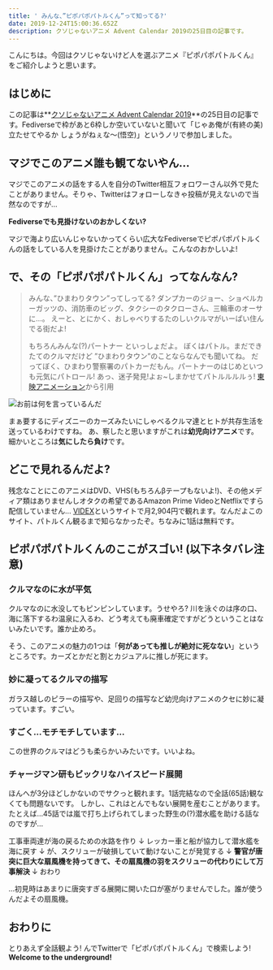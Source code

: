 ```yaml
---
title: ' みんな、”ピポパポパトルくん”って知ってる?'
date: 2019-12-24T15:00:36.652Z
description: クソじゃないアニメ Advent Calendar 2019の25日目の記事です。
---
```

こんにちは。今回はクソじゃないけど人を選ぶアニメ『ピポパポパトルくん』をご紹介しようと思います。

## はじめに

この記事は**[クソじゃないアニメ Advent Calendar 2019](https://adventar.org/calendars/3982)**の25日目の記事です。Fediverseで枠があと6枠しか空いていないと聞いて「じゃあ俺が(有終の美)立たせてやるか しょうがねぇな〜(悟空)」というノリで参加しました。

## マジでこのアニメ誰も観てないやん…

マジでこのアニメの話をする人を自分のTwitter相互フォロワーさん以外で見たことがありません。そりゃ、Twitterはフォローしなきゃ投稿が見えないので当然なのですが…

**Fediverseでも見掛けないのおかしくない?**

マジで海より広いんじゃないかってくらい広大なFediverseでピポパポパトルくんの話をしている人を見掛けたことがありません。こんなのおかしいよ!

## で、その「ピポパポパトルくん」ってなんなん?
> みんな、”ひまわりタウン”ってしってる?
> ダンプカーのジョー、ショベルカーガッツの、消防車のビッグ、タクシーのタクローさん、三輪車のオーサに…。
> えーと、とにかく、おしゃべりするたのしいクルマがいーぱい住んでる街だよ!
>
> もちろんみんな(?)パートナー といっしょだよ。
> ぼくはパトル。まだできたてのクルマだけど ”ひまわりタウン”のことならなんでも聞いてね。
> だってぼく、ひまわり警察署のパトカーだもん。パートナーのはじめといつも元気にパトロール!
> あっ、迷子発見!よぉ~しまかせてパトルルルルぅ!
> [東映アニメーション](http://www.toei-anim.co.jp/tv/patoru/tokei/index.html)から引用

![お前は何を言っているんだ](/img/おまえは何を言っているんだ.jpg)

まぁ要するにディズニーのカーズみたいにしゃべるクルマ達とヒトが共存生活を送っているわけですね。
あ、察したと思いますがこれは**幼児向けアニメ**です。細かいところは**気にしたら負け**です。

## どこで見れるんだよ?
残念なことにこのアニメはDVD、VHS(もちろんβテープもないよ!)、その他メディア類はありませんしオタクの希望であるAmazon Prime VideoとNetflixですら配信していません…
[VIDEX](https://www.videx.jp/detail/anime/v_a_toeianimation/atoa0366_0000/index.htm)というサイトで月2,904円で観れます。なんだよこのサイト、パトルくん観るまで知らなかったぞ。ちなみに1話は無料です。

## ピポパポパトルくんのここがスゴい! (以下ネタバレ注意)
### クルマなのに水が平気
クルマなのに水没してもピンピンしています。うせやろ? 川を泳ぐのは序の口、海に落下するわ温泉に入るわ、どう考えても廃車確定ですがどうということはないみたいです。誰か止めろ。

そう、このアニメの魅力の1つは「**何があっても推しが絶対に死なない**」というところです。カーズとかだと割とカジュアルに推しが死にます。

### 妙に凝ってるクルマの描写
ガラス越しのピラーの描写や、足回りの描写など幼児向けアニメのクセに妙に凝っています。すごい。

### すごく…モチモチしています…
この世界のクルマはどうも柔らかいみたいです。いいよね。

### チャージマン研もビックリなハイスピード展開
ほんへが3分ほどしかないのでサクっと観れます。1話完結なので全話(65話)観なくても問題ないです。
しかし、これはとんでもない展開を産むことがあります。たとえば…45話では嵐で打ち上げられてしまった野生の(?)潜水艦を助ける話なのですが…

工事車両達が海の戻るための水路を作り
↓
レッカー車と船が協力して潜水艦を海に戻す
↓
が、スクリューが破損していて動けないことが発覚する
↓
**警官が唐突に巨大な扇風機を持ってきて、その扇風機の羽をスクリューの代わりにして万事解決**
↓
おわり

…初見時はあまりに唐突すぎる展開に開いた口が塞がりませんでした。誰が使うんだよその扇風機。

## おわりに
とりあえず全話観よう! んでTwitterで「ピポパポパトルくん」で検索しよう! **Welcome to the underground!**
